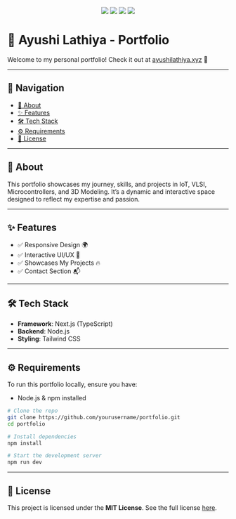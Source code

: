 <p align="center">
  <img src="https://img.shields.io/badge/TypeScript-%233178C6.svg?&style=for-the-badge&logo=typescript&logoColor=white"/>
  <img src="https://img.shields.io/badge/Next.js-%23000000.svg?&style=for-the-badge&logo=next.js&logoColor=white"/>
  <img src="https://img.shields.io/badge/Node.js-%23339933.svg?&style=for-the-badge&logo=node.js&logoColor=white"/>
  <img src="https://img.shields.io/badge/TailwindCSS-%2306B6D4.svg?&style=for-the-badge&logo=tailwind-css&logoColor=white"/>
</p>

# 🚀 Ayushi Lathiya - Portfolio

Welcome to my personal portfolio! Check it out at [ayushilathiya.xyz](https://ayushilathiya.xyz) 🌟

---
## 📌 Navigation
- [🌟 About](#-about)
- [✨ Features](#-features)
- [🛠️ Tech Stack](#-tech-stack)
- [⚙️ Requirements](#️-requirements)
- [📜 License](#-license)

---
## 🌟 About
This portfolio showcases my journey, skills, and projects in IoT, VLSI, Microcontrollers, and 3D Modeling. It’s a dynamic and interactive space designed to reflect my expertise and passion.

---
## ✨ Features
- ✅ Responsive Design 🌍
- ✅ Interactive UI/UX 🎨
- ✅ Showcases My Projects 🔥
- ✅ Contact Section 📬

---
## 🛠️ Tech Stack
- **Framework**: Next.js (TypeScript)
- **Backend**: Node.js
- **Styling**: Tailwind CSS

---
## ⚙️ Requirements
To run this portfolio locally, ensure you have:
- Node.js & npm installed

```bash
# Clone the repo
git clone https://github.com/yourusername/portfolio.git
cd portfolio

# Install dependencies
npm install

# Start the development server
npm run dev
```

---
## 📜 License
This project is licensed under the **MIT License**. See the full license [here](https://github.com/harshhh28/Portfolio/blob/main/LICENSE).
